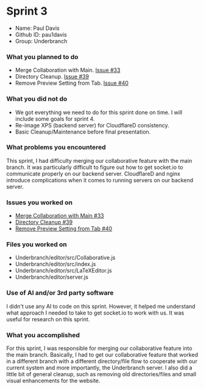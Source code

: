 # Sprint 3

- Name: Paul Davis
- Github ID: pau1davis
- Group: Underbranch

### What you planned to do
* Merge Collaboration with Main. [Issue #33](https://github.com/RobbyLawrence/Underbranch/issues/33)
* Directory Cleanup. [Issue #39](https://github.com/RobbyLawrence/Underbranch/issues/39)
* Remove Preview Setting from Tab. [Issue #40](https://github.com/RobbyLawrence/Underbranch/issues/40)

### What you did not do
* We got everything we need to do for this sprint done on time. I will include some goals for sprint 4.
* Re-image XPS (backend server) for CloudflareD consistency. 
* Basic Cleanup/Maintenance before final presentation.

### What problems you encountered
This sprint, I had difficulty merging our collaborative feature with the main branch. It was particularly difficult to figure out how to get socket.io to communicate properly on our backend server. CloudflareD and nginx introduce complications when it comes to running servers on our backend server.

### Issues you worked on
* [Merge Collaboration with Main #33](https://github.com/RobbyLawrence/Underbranch/issues/33)
* [Directory Cleanup #39](https://github.com/RobbyLawrence/Underbranch/issues/39)
* [Remove Preview Setting from Tab #40](https://github.com/RobbyLawrence/Underbranch/issues/40)

### Files you worked on
* Underbranch/editor/src/Collaborative.js
* Underbranch/editor/src/index.js
* Underbranch/editor/src/LaTeXEditor.js
* Underbranch/editor/server.js

### Use of AI and/or 3rd party software
I didn't use any AI to code on this sprint. However, it helped me understand what approach I needed to take to get socket.io to work with us. It was useful for research on this sprint.
### What you accomplished
For this sprint, I was responsible for merging our collaborative feature into the main branch. Basically, I had to get our collaborative feature that worked in a different branch with a different directory/file flow to cooperate with our current system and more importantly, the Underbranch server. I also did a little bit of general cleanup, such as removing old directories/files and small visual enhancements for the website.